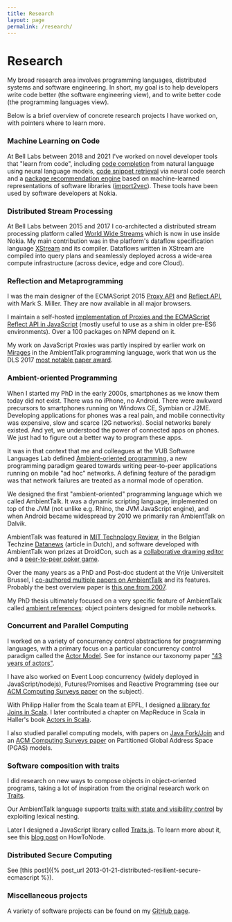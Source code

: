 ```yaml
---
title: Research
layout: page
permalink: /research/
---
```


# Research

My broad research area involves programming languages, distributed systems and software engineering. In short, my goal is to help developers write code better (the software engineering view), and to write better code (the programming languages view).

Below is a brief overview of concrete research projects I have worked on, with pointers where to learn more.

### Machine Learning on Code

At Bell Labs between 2018 and 2021 I've worked on novel developer tools that "learn from code", including [code completion](https://arxiv.org/abs/2108.05198) from natural language using neural language models, [code snippet retrieval](https://arxiv.org/abs/2008.12193) via neural code search and a [package recommendation engine](https://bell-labs.com/code-compass) based on machine-learned representations of software libraries ([import2vec](https://arxiv.org/abs/1904.03990)). These tools have been used by software developers at Nokia.

### Distributed Stream Processing

At Bell Labs between 2015 and 2017 I co-architected a distributed stream processing platform called [World Wide Streams](https://worldwidestreams.io) which is now in use inside Nokia. My main contribution was in the platform's dataflow specification language [XStream]({{site.asseturl}}/XStream_ifip17.pdf) and its compiler. Dataflows written in XStream are compiled into query plans and seamlessly deployed across a wide-area compute infrastructure (across device, edge and core Cloud).

### Reflection and Metaprogramming

I was the main designer of the ECMAScript 2015 [Proxy API](https://developer.mozilla.org/en-US/docs/Web/JavaScript/Reference/Global_Objects/Proxy) and [Reflect API](https://developer.mozilla.org/en-US/docs/Web/JavaScript/Reference/Global_Objects/Reflect), with Mark S. Miller. They are now available in all major browsers.

I maintain a self-hosted [implementation of Proxies and the ECMAScript Reflect API in JavaScript](https://github.com/tvcutsem/harmony-reflect) (mostly useful to use as a shim in older pre-ES6 environments). Over a 100 packages on NPM depend on it.

My work on JavaScript Proxies was partly inspired by earlier work on [Mirages](http://soft.vub.ac.be/Publications/2007/vub-prog-tr-07-16.pdf) in the AmbientTalk programming language, work that won us the DLS 2017 [most notable paper award](https://dynamic-languages-symposium.org/media/dls2017mnp2007.pdf).

### Ambient-oriented Programming

When I started my PhD in the early 2000s, smartphones as we know them today did not exist. There was no iPhone, no Android. There were awkward precursors to smartphones running on Windows CE, Symbian or J2ME. Developing applications for phones was a real pain, and mobile connectivity was expensive, slow and scarce (2G networks). Social networks barely existed. And yet, we understood the power of connected apps on phones. We just had to figure out a better way to program these apps.

It was in that context that me and colleagues at the VUB Software Languages Lab defined [Ambient-oriented programming](http://soft.vub.ac.be/amop), a new programming paradigm geared towards writing peer-to-peer applications running on mobile "ad hoc" networks. A defining feature of the paradigm was that network failures are treated as a normal mode of operation.

We designed the first "ambient-oriented" programming language which we called AmbientTalk. It was a dynamic scripting language, implemented on top of the JVM (not unlike e.g. Rhino, the JVM JavaScript engine), and when Android became widespread by 2010 we primarily ran AmbientTalk on Dalvik.

AmbientTalk was featured in [MIT Technology Review](https://www.technologyreview.com/s/419956/new-languages-and-why-we-need-them/), in the Belgian Techzine [Datanews](http://soft.vub.ac.be/~tvcutsem/talks/presentations/datanews_feb2011.pdf) (article in Dutch), and software developed with AmbientTalk won prizes at DroidCon, such as a [collaborative drawing editor](https://www.youtube.com/watch?v=k0HYqRCxtHc) and a [peer-to-peer poker game](https://www.youtube.com/watch?v=HtYfGa0i2E0).

Over the many years as a PhD and Post-doc student at the Vrije Universiteit Brussel, I [co-authored multiple papers on AmbientTalk](http://soft.vub.ac.be/amop/research/atpapers) and its features. Probably the best overview paper is [this one from 2007](http://soft.vub.ac.be/Publications/2007/vub-prog-tr-07-17.pdf).

My PhD thesis ultimately focused on a very specific feature of AmbientTalk called [ambient references](http://soft.vub.ac.be/amop/research/ambientrefs): object pointers designed for mobile networks.

### Concurrent and Parallel Computing

I worked on a variety of concurrency control abstractions for programming languages, with a primary focus on a particular concurrency control paradigm called the [Actor Model](https://en.wikipedia.org/wiki/Actor_model). See for instance our taxonomy paper ["43 years of actors"](http://soft.vub.ac.be/Publications/2016/vub-soft-tr-16-11.pdf).

I have also worked on Event Loop concurrency (widely deployed in JavaScript/nodejs), Futures/Promises and Reactive Programming (see our [ACM Computing Surveys paper](http://soft.vub.ac.be/Publications/2012/vub-soft-tr-12-13.pdf) on the subject).

With Philipp Haller from the Scala team at EPFL, I designed [a library for Joins in Scala](http://lampwww.epfl.ch/~phaller/joins/index.html). I later contributed a chapter on MapReduce in Scala in Haller's book [Actors in Scala](https://www.amazon.com/Actors-Scala-Philipp-Haller/dp/0981531652).

I also studied parallel computing models, with papers on [Java Fork/Join](http://soft.vub.ac.be/Publications/2014/vub-soft-tr-14-08.pdf) and an [ACM Computing Surveys paper](https://dl.acm.org/citation.cfm?id=2716320) on Partitioned Global Address Space (PGAS) models.

### Software composition with traits

I did research on new ways to compose objects in object-oriented programs, taking a lot of inspiration from the original research work on [Traits](http://www.iam.unibe.ch/~scg/Research/Traits).

Our AmbientTalk language supports [traits with state and visibility control](https://soft.vub.ac.be/Publications/2009/vub-prog-tr-09-04.pdf) by exploiting lexical nesting.

Later I designed a JavaScript library called [Traits.js](https://github.com/traitsjs/traits.js). To learn more about it, see this [blog post](https://howtonode.org/traitsjs) on HowToNode.

### Distributed Secure Computing

See [this post]({% post_url 2013-01-21-distributed-resilient-secure-ecmascript %}).

### Miscellaneous projects

A variety of software projects can be found on my [GitHub page](https://github.com/tvcutsem).